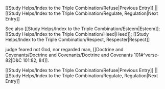 [[Study Helps/Index to the Triple Combination/Refuse|Previous Entry]]  ||  [[Study Helps/Index to the Triple Combination/Regulate, Regulation|Next Entry]]

 See also [[Study Helps/Index to the Triple Combination/Esteem|Esteem]]; [[Study Helps/Index to the Triple Combination/Heed|Heed]]; [[Study Helps/Index to the Triple Combination/Respect, Respecter|Respect]]

 judge feared not God, nor regarded man, [[Doctrine and Covenants/Doctrine and Covenants/Doctrine and Covenants 101#^verse-82|D&C 101:82, 84]].

[[Study Helps/Index to the Triple Combination/Refuse|Previous Entry]]  ||  [[Study Helps/Index to the Triple Combination/Regulate, Regulation|Next Entry]]
